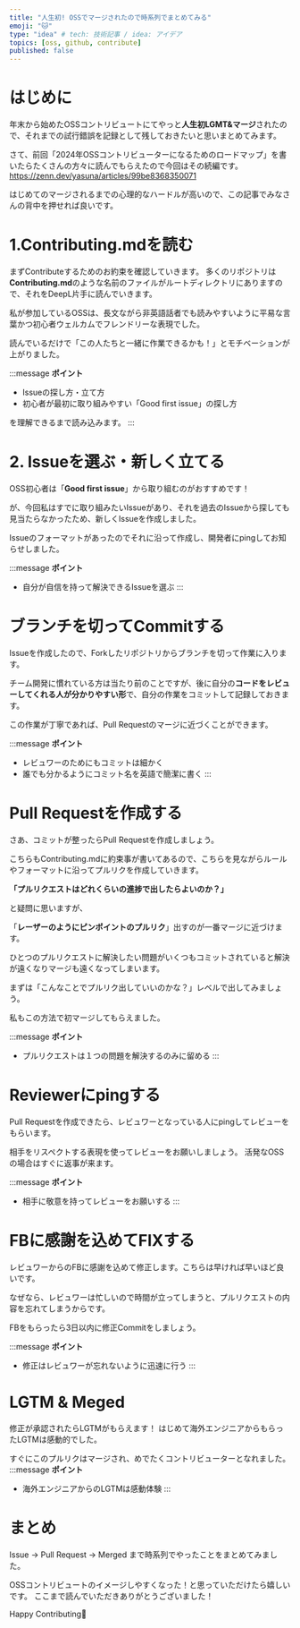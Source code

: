 ```yaml
---
title: "人生初! OSSでマージされたので時系列でまとめてみる"
emoji: "🐱"
type: "idea" # tech: 技術記事 / idea: アイデア
topics: [oss, github, contribute]
published: false
---
```

# はじめに
年末から始めたOSSコントリビュートにてやっと**人生初LGMT&マージ**されたので、それまでの試行錯誤を記録として残しておきたいと思いまとめてみます。

さて、前回「2024年OSSコントリビューターになるためのロードマップ」を書いたらたくさんの方々に読んでもらえたので今回はその続編です。
https://zenn.dev/yasuna/articles/99be8368350071

はじめてのマージされるまでの心理的なハードルが高いので、この記事でみなさんの背中を押せれば良いです。

# 1.Contributing.mdを読む
まずContributeするためのお約束を確認していきます。
多くのリポジトリは**Contributing.md**のような名前のファイルがルートディレクトリにありますので、それをDeepL片手に読んでいきます。

私が参加しているOSSは、長文ながら非英語話者でも読みやすいように平易な言葉かつ初心者ウェルカムでフレンドリーな表現でした。

読んでいるだけで「この人たちと一緒に作業できるかも！」とモチベーションが上がりました。

:::message
**ポイント**

- Issueの探し方・立て方
- 初心者が最初に取り組みやすい「Good first issue」の探し方

を理解できるまで読み込みます。
:::

# 2. Issueを選ぶ・新しく立てる
OSS初心者は「**Good first issue**」から取り組むのがおすすめです！

が、今回私はすでに取り組みたいIssueがあり、それを過去のIssueから探しても見当たらなかったため、新しくIssueを作成しました。

Issueのフォーマットがあったのでそれに沿って作成し、開発者にpingしてお知らせしました。

:::message
**ポイント**

- 自分が自信を持って解決できるIssueを選ぶ
:::

# ブランチを切ってCommitする
Issueを作成したので、Forkしたリポジトリからブランチを切って作業に入ります。

チーム開発に慣れている方は当たり前のことですが、後に自分の**コードをレビューしてくれる人が分かりやすい形**で、自分の作業をコミットして記録しておきます。

この作業が丁寧であれば、Pull Requestのマージに近づくことができます。

:::message
**ポイント**
- レビュワーのためにもコミットは細かく
- 誰でも分かるようにコミット名を英語で簡潔に書く
:::

# Pull Requestを作成する
さあ、コミットが整ったらPull Requestを作成しましょう。

こちらもContributing.mdに約束事が書いてあるので、こちらを見ながらルールやフォーマットに沿ってプルリクを作成していきます。

**「プルリクエストはどれくらいの進捗で出したらよいのか？」**

と疑問に思いますが、

「**レーザーのようにピンポイントのプルリク**」出すのが一番マージに近づけます。

ひとつのプルリクエストに解決したい問題がいくつもコミットされていると解決が遠くなりマージも遠くなってしまいます。

まずは「こんなことでプルリク出していいのかな？」レベルで出してみましょう。

私もこの方法で初マージしてもらえました。

:::message
**ポイント**
- プルリクエストは１つの問題を解決するのみに留める
:::

# Reviewerにpingする
Pull Requestを作成できたら、レビュワーとなっている人にpingしてレビューをもらいます。

相手をリスペクトする表現を使ってレビューをお願いしましょう。
活発なOSSの場合はすぐに返事が来ます。

:::message
**ポイント**
- 相手に敬意を持ってレビューをお願いする
:::

# FBに感謝を込めてFIXする
レビュワーからのFBに感謝を込めて修正します。こちらは早ければ早いほど良いです。

なぜなら、レビュワーは忙しいので時間が立ってしまうと、プルリクエストの内容を忘れてしまうからです。

FBをもらったら3日以内に修正Commitをしましょう。

:::message
**ポイント**
- 修正はレビュワーが忘れないように迅速に行う
:::

# LGTM & Meged
修正が承認されたらLGTMがもらえます！
はじめて海外エンジニアからもらったLGTMは感動的でした。

すぐにこのプルリクはマージされ、めでたくコントリビューターとなれました。
:::message
**ポイント**
- 海外エンジニアからのLGTMは感動体験
:::

# まとめ
Issue → Pull Request → Merged まで時系列でやったことをまとめてみました。

OSSコントリビュートのイメージしやすくなった！と思っていただけたら嬉しいです。
ここまで読んでいただきありがとうございました！

Happy Contributing👋
